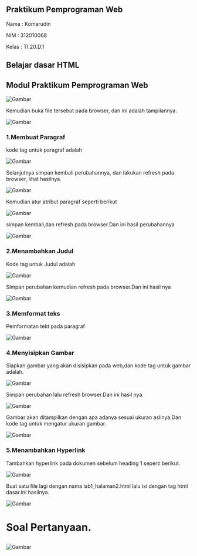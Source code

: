 ## Praktikum Pemprograman Web
 Nama  : Komarudin<p>
 NIM   : 312010068<p>
 Kelas : TI.20.D.1<p>

## Belajar dasar HTML
## Modul Praktikum Pemprograman Web

 ![Gambar](Css.png)<p>
 Kemudian buka file tersebut pada browser, dan ini adalah tampilannya.<p>
 ![Gambar](Ss.png)<p>
### 1.Membuat Paragraf 
kode tag untuk paragraf adalah <p>
 ![Gambar](Css1.png)<p>
Selanjutnya simpan kembali perubahannya, dan lakukan refresh pada browser, lihat hasilnya.<p>
 ![Gambar](Ss1.png)<p>
 Kemudian atur atribut paragraf seperti berikut<p>
 ![Gambar](Css1.0.png)<p>
simpan kembali,dan refresh pada browser.Dan ini hasil perubahannya<p>
 ![Gambar](Ss1.0.png)<p>
### 2.Menambahkan Judul<p>
Kode tag untuk Judul adalah<p>
 ![Gambar](Css2.png)<p>
Simpan perubahan kemudian refresh pada browser.Dan ini hasil nya<p>
 ![Gambar](Ss2.png)<p>
### 3.Memformat teks<p>
Pemformatan tekt pada paragraf<p>
 ![Gambar](Ss5.PNG)<p>
### 4.Menyisipkan Gambar<p>
Siapkan gambar yang akan disisipkan pada web,dan kode tag untuk gambar adalah.<p>
 ![Gambar](Css3.png)<p>
Simpan perubahan lalu refresh browser.Dan ini hasil nya.<p>
 ![Gambar](Ss3.png)<p>
Gambar akan ditampilkan dengan apa adanya sesuai ukuran aslinya.Dan kode tag untuk mengatur ukuran gambar.<p>
 ![Gambar](Css3.0.png)<p>
### 5.Menambahkan Hyperlink<p>
Tambahkan hyperlink pada dokumen sebelum heading 1 seperti berikut.<p>
 ![Gambar](Css4.png)<p>
Buat satu file lagi dengan nama lab1_halaman2.html lalu isi dengan tag html dasar.Ini hasilnya.<p>
 ![Gambar](Ss4.png)<p>

 # Soal Pertanyaan.<p>
 ![Gambar](Soal_Pertanyaan.PNG)<p>
